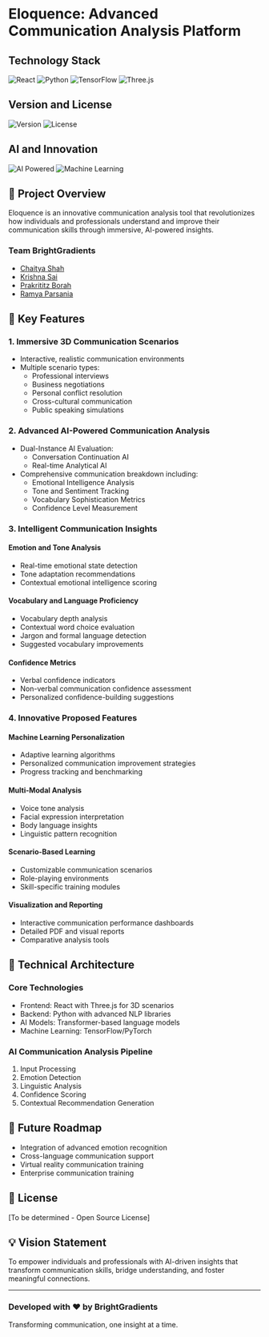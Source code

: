 # Eloquence: Advanced Communication Analysis Platform

## Technology Stack

![React](https://img.shields.io/badge/React-61DAFB?style=for-the-badge&logo=react&logoColor=black)
![Python](https://img.shields.io/badge/Python-3776AB?style=for-the-badge&logo=python&logoColor=white)
![TensorFlow](https://img.shields.io/badge/TensorFlow-FF6F00?style=for-the-badge&logo=tensorflow&logoColor=white)
![Three.js](https://img.shields.io/badge/Three.js-000000?style=for-the-badge&logo=three.js&logoColor=white)

## Version and License

![Version](https://img.shields.io/badge/Version-0.1.0-informational?style=for-the-badge)
![License](https://img.shields.io/badge/License-MIT-green?style=for-the-badge)

## AI and Innovation

![AI Powered](https://img.shields.io/badge/AI-Powered-blueviolet?style=for-the-badge)
![Machine Learning](https://img.shields.io/badge/Machine%20Learning-Advanced-ff69b4?style=for-the-badge)

## 🌟 Project Overview

Eloquence is an innovative communication analysis tool that revolutionizes how individuals and professionals understand and improve their communication skills through immersive, AI-powered insights.

### Team BrightGradients

- [Chaitya Shah](https://github.com/CShah44)
- [Krishna Sai](https://github.com/melohub-xbit/)
- [Prakrititz Borah](https://github.com/prakrititz)
- [Ramya Parsania](https://github.com/RAMYA-PARSANIA)

## 🚀 Key Features

### 1. Immersive 3D Communication Scenarios

- Interactive, realistic communication environments
- Multiple scenario types:
  - Professional interviews
  - Business negotiations
  - Personal conflict resolution
  - Cross-cultural communication
  - Public speaking simulations

### 2. Advanced AI-Powered Communication Analysis

- Dual-Instance AI Evaluation:
  - Conversation Continuation AI
  - Real-time Analytical AI
- Comprehensive communication breakdown including:
  - Emotional Intelligence Analysis
  - Tone and Sentiment Tracking
  - Vocabulary Sophistication Metrics
  - Confidence Level Measurement

### 3. Intelligent Communication Insights

#### Emotion and Tone Analysis

- Real-time emotional state detection
- Tone adaptation recommendations
- Contextual emotional intelligence scoring

#### Vocabulary and Language Proficiency

- Vocabulary depth analysis
- Contextual word choice evaluation
- Jargon and formal language detection
- Suggested vocabulary improvements

#### Confidence Metrics

- Verbal confidence indicators
- Non-verbal communication confidence assessment
- Personalized confidence-building suggestions

### 4. Innovative Proposed Features

#### Machine Learning Personalization

- Adaptive learning algorithms
- Personalized communication improvement strategies
- Progress tracking and benchmarking

#### Multi-Modal Analysis

- Voice tone analysis
- Facial expression interpretation
- Body language insights
- Linguistic pattern recognition

#### Scenario-Based Learning

- Customizable communication scenarios
- Role-playing environments
- Skill-specific training modules

#### Visualization and Reporting

- Interactive communication performance dashboards
- Detailed PDF and visual reports
- Comparative analysis tools

## 🤖 Technical Architecture

### Core Technologies

- Frontend: React with Three.js for 3D scenarios
- Backend: Python with advanced NLP libraries
- AI Models: Transformer-based language models
- Machine Learning: TensorFlow/PyTorch

### AI Communication Analysis Pipeline

1. Input Processing
2. Emotion Detection
3. Linguistic Analysis
4. Confidence Scoring
5. Contextual Recommendation Generation

## 🌈 Future Roadmap

- Integration of advanced emotion recognition
- Cross-language communication support
- Virtual reality communication training
- Enterprise communication training

## 📝 License

[To be determined - Open Source License]

## 💡 Vision Statement

To empower individuals and professionals with AI-driven insights that transform communication skills, bridge understanding, and foster meaningful connections.

---

### Developed with ❤️ by BrightGradients

Transforming communication, one insight at a time.
